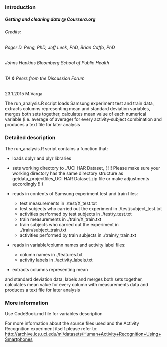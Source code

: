 ### Introduction

##### Getting and cleaning data @ Coursera.org
###### Credits: 
###### 		Roger D. Peng, PhD, Jeff Leek, PhD, Brian Caffo, PhD
######          Johns Hopkins Bloomberg School of Public Health
######          TA & Peers from the Discussion Forum 
           
 23.1.2015 M.Varga

 The run_analysis.R script loads Samsung experiment test and train data, extracts columns representing mean 
 and standard deviation variables, merges both sets together, calculates mean value of each numerical 
 variable (i.e. average of average) for every activity-subject combination and produces a text file for later analysis 

### Detailed description

 The run_analysis.R script contains a function that:
   * loads dplyr and plyr libraries
   * sets working directory to ./UCI HAR Dataset, ( !!! Please make sure your working directory has the same directory structure 
as getdata_projectfiles_UCI HAR Dataset.zip file or make adjustments accordingly !!!)
   
* reads in contents of Samsung experiment test and train files:
    * test measurements in ./test/X_test.txt  
    * test subjects who carried out the experiment in ./test/subject_test.txt
    * activities performed by test subjects in ./test/y_test.txt
    * train measurements in ./train/X_train.txt
    * train subjects who carried out the experiment in ./train/subject_train.txt
    * activities performed by train subjects in ./train/y_train.txt 

* reads in variable/column names and activity label files:

    * column names in ./features.txt
    * activity labels in ./activity_labels.txt

* extracts columns representing mean 

 and standard deviation data, labels and merges both sets together, calculates mean value for every 
 column with measurements data and produces a text file for later analysis 

### More information

 Use CodeBook.md file for variables description

 For more information about the source files used and the Activity Recognition experiment itself please refer to: 
 http://archive.ics.uci.edu/ml/datasets/Human+Activity+Recognition+Using+Smartphones

